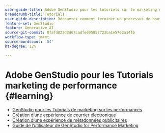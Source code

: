 ```yaml
---
user-guide-title: Adobe GenStudio pour les tutoriels sur le marketing de performances
breadcrumb-title: Tutoriels
user-guide-description: Découvrez comment terminer un processus de bout en bout, comme la création d’une expérience par e-mail, en suivant les tutoriels GenStudio for Performance Marketing .
feature-set: GenStudio
feature: Generative AI
source-git-commit: 8fafd823d3d67cadfe095857723ba1e57e2a14fb
workflow-type: tm+mt
source-wordcount: '54'
ht-degree: 12%

---
```



# Adobe GenStudio pour les Tutorials marketing de performance {#learning}

+ [GenStudio pour les Tutorials de marketing sur les performances](tutorials.md)
+ [Création d’une expérience de courrier électronique](create-email-experience.md)
+ [Création d’une expérience de métadonnées publicitaires](create-meta-ad.md)
+ [ Guide de l’utilisateur de GenStudio for Performance Marketing ](https://experienceleague.adobe.com/docs/genstudio/user-guide/home.html)
